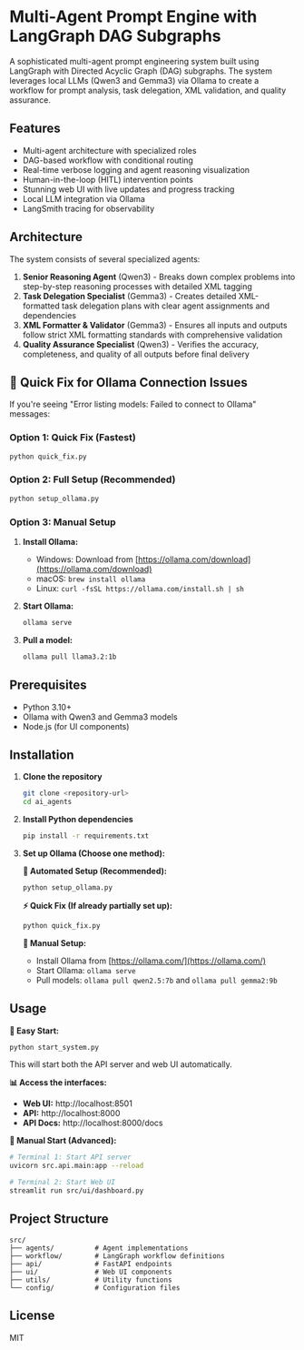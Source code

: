 # Multi-Agent Prompt Engine with LangGraph DAG Subgraphs

A sophisticated multi-agent prompt engineering system built using LangGraph with Directed Acyclic Graph (DAG) subgraphs. The system leverages local LLMs (Qwen3 and Gemma3) via Ollama to create a workflow for prompt analysis, task delegation, XML validation, and quality assurance.

## Features

- Multi-agent architecture with specialized roles
- DAG-based workflow with conditional routing
- Real-time verbose logging and agent reasoning visualization
- Human-in-the-loop (HITL) intervention points
- Stunning web UI with live updates and progress tracking
- Local LLM integration via Ollama
- LangSmith tracing for observability

## Architecture

The system consists of several specialized agents:

1. **Senior Reasoning Agent** (Qwen3) - Breaks down complex problems into step-by-step reasoning processes with detailed XML tagging
2. **Task Delegation Specialist** (Gemma3) - Creates detailed XML-formatted task delegation plans with clear agent assignments and dependencies
3. **XML Formatter & Validator** (Gemma3) - Ensures all inputs and outputs follow strict XML formatting standards with comprehensive validation
4. **Quality Assurance Specialist** (Qwen3) - Verifies the accuracy, completeness, and quality of all outputs before final delivery

## 🚨 Quick Fix for Ollama Connection Issues

If you're seeing "Error listing models: Failed to connect to Ollama" messages:

### Option 1: Quick Fix (Fastest)
```bash
python quick_fix.py
```

### Option 2: Full Setup (Recommended)
```bash
python setup_ollama.py
```

### Option 3: Manual Setup
1. **Install Ollama:**
   - Windows: Download from [https://ollama.com/download](https://ollama.com/download)
   - macOS: `brew install ollama`
   - Linux: `curl -fsSL https://ollama.com/install.sh | sh`

2. **Start Ollama:**
   ```bash
   ollama serve
   ```

3. **Pull a model:**
   ```bash
   ollama pull llama3.2:1b
   ```

## Prerequisites

- Python 3.10+
- Ollama with Qwen3 and Gemma3 models
- Node.js (for UI components)

## Installation

1. **Clone the repository**
   ```bash
   git clone <repository-url>
   cd ai_agents
   ```

2. **Install Python dependencies**
   ```bash
   pip install -r requirements.txt
   ```

3. **Set up Ollama (Choose one method):**
   
   **🚀 Automated Setup (Recommended):**
   ```bash
   python setup_ollama.py
   ```
   
   **⚡ Quick Fix (If already partially set up):**
   ```bash
   python quick_fix.py
   ```
   
   **🔧 Manual Setup:**
   - Install Ollama from [https://ollama.com/](https://ollama.com/)
   - Start Ollama: `ollama serve`
   - Pull models: `ollama pull qwen2.5:7b` and `ollama pull gemma2:9b`

## Usage

**🎯 Easy Start:**
```bash
python start_system.py
```
This will start both the API server and web UI automatically.

**📊 Access the interfaces:**
- **Web UI:** http://localhost:8501
- **API:** http://localhost:8000
- **API Docs:** http://localhost:8000/docs

**🔧 Manual Start (Advanced):**
```bash
# Terminal 1: Start API server
uvicorn src.api.main:app --reload

# Terminal 2: Start Web UI
streamlit run src/ui/dashboard.py
```

## Project Structure

```
src/
├── agents/          # Agent implementations
├── workflow/        # LangGraph workflow definitions
├── api/             # FastAPI endpoints
├── ui/              # Web UI components
├── utils/           # Utility functions
└── config/          # Configuration files
```

## License

MIT